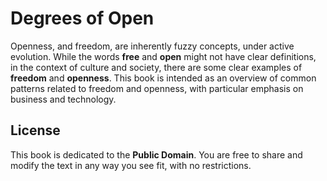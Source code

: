 # Degrees of Open

Openness, and freedom, are inherently fuzzy concepts, under active evolution. While the words **free** and **open** might not have clear definitions, in the context of culture and society, there are some clear examples of **freedom** and **openness**. This book is intended as an overview of common patterns related to freedom and openness, with particular emphasis on business and technology.

## License

This book is dedicated to the **Public Domain**. You are free to share and modify the text in any way you see fit, with no restrictions.

